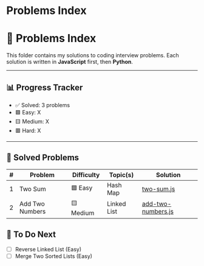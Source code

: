 # Problems Index
# 📂 Problems Index

This folder contains my solutions to coding interview problems.
Each solution is written in **JavaScript** first, then **Python**.

---

## 📊 Progress Tracker
- ✅ Solved: 3 problems
- 🟩 Easy: X
- 🟨 Medium: X
- 🟥 Hard: X

---

## 📌 Solved Problems

| #  | Problem | Difficulty | Topic(s) | Solution |
|----|----------|------------|----------|----------|
| 1  | Two Sum | 🟩 Easy | Hash Map | [two-sum.js](./easy/two-sum.js) |
| 2  | Add Two Numbers | 🟨 Medium | Linked List | [add-two-numbers.js](./medium/add-two-numbers.js) |

## 🚀 To Do Next
- [ ] Reverse Linked List (Easy)
- [ ] Merge Two Sorted Lists (Easy)
